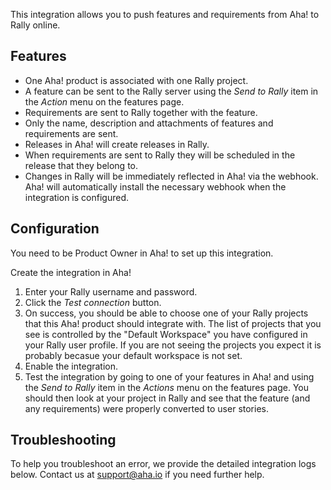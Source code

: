 This integration allows you to push features and requirements from Aha! to Rally online.

## Features

* One Aha! product is associated with one Rally project.
* A feature can be sent to the Rally server using the _Send to Rally_ item in the _Action_ menu on the features page.
* Requirements are sent to Rally together with the feature.
* Only the name, description and attachments of features and requirements are sent.
* Releases in Aha! will create releases in Rally.
* When requirements are sent to Rally they will be scheduled in the release that they belong to. 
* Changes in Rally will be immediately reflected in Aha! via the webhook. Aha! will automatically install the necessary webhook when the integration is configured.

## Configuration

You need to be Product Owner in Aha! to set up this integration.

Create the integration in Aha!

1. Enter your Rally username and password.
2. Click the _Test connection_ button.
3. On success, you should be able to choose one of your Rally projects that this Aha! product should integrate with. The list of projects that you see is controlled by the "Default Workspace" you have configured in your Rally user profile. If you are not seeing the projects you expect it is probably becasue your default workspace is not set.
4. Enable the integration.
5. Test the integration by going to one of your features in Aha! and using the _Send to Rally_ item in the _Actions_ menu on the features page. You should then look at your project in Rally and see that the feature (and any requirements) were properly converted to user stories. 

## Troubleshooting

To help you troubleshoot an error, we provide the detailed integration logs below. Contact us at support@aha.io if you need further help.
